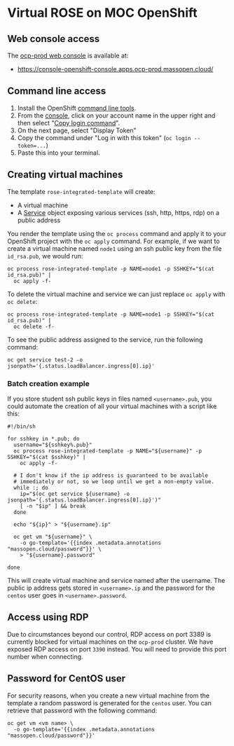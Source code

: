# Virtual ROSE on MOC OpenShift

## Web console access

The [ocp-prod web console][console] is available at:

- https://console-openshift-console.apps.ocp-prod.massopen.cloud/

[console]: https://console-openshift-console.apps.ocp-prod.massopen.cloud/

## Command line access

1. Install the OpenShift [command line tools][cli].
2. From the [console][], click on your account name in the upper
   right and then select "[Copy login command][login]".
3. On the next page, select "Display Token"
4. Copy the command under "Log in with this token" (`oc login
   --token=...`)
5. Paste this into your terminal.

[cli]: https://console-openshift-console.apps.ocp-prod.massopen.cloud/command-line-tools
[login]: https://oauth-openshift.apps.ocp-prod.massopen.cloud/oauth/token/request

## Creating virtual machines

The template `rose-integrated-template` will create:

- A virtual machine
- A [Service][] object exposing various services (ssh, http, https,
  rdp) on a public address

[service]: https://kubernetes.io/docs/concepts/services-networking/service/

You render the template using the `oc process` command and apply it to
your OpenShift project with the `oc apply` command.  For example, if
we want to create a virtual machine named `node1` using an ssh public
key from the file `id_rsa.pub`, we would run:

```
oc process rose-integrated-template -p NAME=node1 -p SSHKEY="$(cat id_rsa.pub)" |
  oc apply -f-
```

To delete the virtual machine and service we can just replace `oc
apply` with `oc delete`:

```
oc process rose-integrated-template -p NAME=node1 -p SSHKEY="$(cat id_rsa.pub)" |
  oc delete -f-
```

To see the public address assigned to the service, run the following
command:

```
oc get service test-2 -o jsonpath='{.status.loadBalancer.ingress[0].ip}'
```

### Batch creation example

If you store student ssh public keys in files named `<username>.pub`,
you could automate the creation of all your virtual machines with a
script like this:

```
#!/bin/sh

for sshkey in *.pub; do
  username="${sshkey%.pub}"
  oc process rose-integrated-template -p NAME="${username}" -p SSHKEY="$(cat $sshkey)" |
    oc apply -f-

  # I don't know if the ip address is guaranteed to be available
  # immediately or not, so we loop until we get a non-empty value.
  while :; do
    ip="$(oc get service ${username} -o jsonpath='{.status.loadBalancer.ingress[0].ip}')"
    [ -n "$ip" ] && break
  done

  echo "${ip}" > "${username}.ip"

  oc get vm "${username}" \
    -o go-template='{{index .metadata.annotations "massopen.cloud/password"}}' \
    > "${username}.password"

done
```

This will create virtual machine and service named after the username.
The public ip address gets stored in `<username>.ip` and the password
for the `centos` user goes in `<username>.password`.

## Access using RDP

Due to circumstances beyond our control, RDP access on port 3389 is
currently blocked for virtual machines on the `ocp-prod` cluster. We
have exposed RDP access on port `3390` instead. You will need to
provide this port number when connecting.

## Password for CentOS user

For security reasons, when you create a new virtual machine from the
template a random password is generated for the `centos` user. You can
retrieve that password with the following command:

```
oc get vm <vm name> \
  -o go-template='{{index .metadata.annotations "massopen.cloud/password"}}'
```
